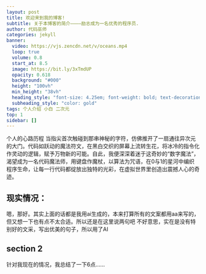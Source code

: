 ```yaml
---
layout: post
title: 欢迎来到我的博客!
subtitle: 关于本博客的简介————励志成为一名优秀的程序员.
author: 代码巫师
categories: jekyll
banner:
  video: https://vjs.zencdn.net/v/oceans.mp4
  loop: true
  volume: 0.8
  start_at: 8.5
  image: https://bit.ly/3xTmdUP
  opacity: 0.618
  background: "#000"
  height: "100vh"
  min_height: "38vh"
  heading_style: "font-size: 4.25em; font-weight: bold; text-decoration: underline"
  subheading_style: "color: gold"
tags: 个人介绍 小白 二次元
top: 1
sidebar: []
---
```


个人的心路历程
当指尖首次触碰到那串神秘的字符，仿佛推开了一扇通往异次元的大门。代码如跃动的魔法符文，在黑白交织的屏幕上流转生花，将冰冷的指令化作灵动的逻辑，赋予万物新的可能。自此，我便深深着迷于这奇妙的“数字魔法”，渴望成为一名代码魔法师，用键盘作魔杖，以算法为咒语，在0与1的星河中编织程序生命，让每一行代码都绽放出独特的光彩，在虚拟世界里创造出震撼人心的奇迹。

## 现实情况：
嗯，那好。其实上面的话都是我用ai生成的，本来打算所有的文案都用aa来写的，但又想一下也有点不太合适。所以还是在这里说两句吧
不好意思，实在是没有特别好的文采，写出优美的句子，所以用了AI

## section 2

针对我现在的情况，我总结了一下6点……
